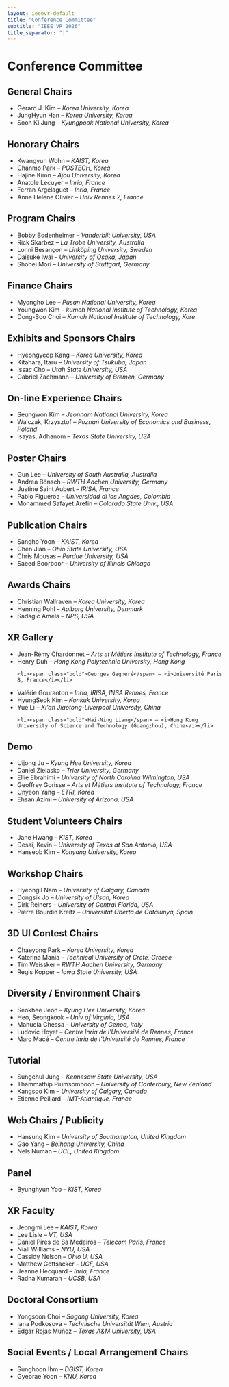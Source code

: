 ```yaml
---
layout: ieeevr-default
title: "Conference Committee"
subtitle: "IEEE VR 2026"
title_separator: "|"
---
```

<style>
.sponsor_section {
    display: none;
}
.confsponsors-type {
    display: none;
}

.floatRight{
    font-size: 0.9em;
    color: #df7603;
    font-weight: bold;
    /*text-transform: uppercase;*/
}
#sponsors .conf-icon {
  display: none !important;
}
</style>
<script type="text/javascript">
	$(document).ready(function(){
		var email = ""; 
		var domain = "ieeevr.org"; 

		email = "general2026"; 		
		general.innerHTML  = "<span class='text-nowrap'><a href=javascript:location='" + "mail" + "to:" + email + "@" + domain + "'><i class='fas fa-fw fa-envelope-square emailIconSm' style=''></i><i class='emailTextSm'>" + email + "@" + domain + "</a></i></span>";
		
		email = "program2026"; 
		program.innerHTML  = "<span class='text-nowrap'><a href=javascript:location='" + "mail" + "to:" + email + "@" + domain + "'><i class='fas fa-fw fa-envelope-square emailIconSm' style=''></i><i class='emailTextSm'>" + email + "@" + domain + "</a></i></span>";


		
		email = "awards2026"; 
		awards.innerHTML  = "<span class='text-nowrap'><a href=javascript:location='" + "mail" + "to:" + email + "@" + domain + "'><i class='fas fa-fw fa-envelope-square emailIconSm' style=''></i><i class='emailTextSm'>" + email + "@" + domain + "</a></i></span>";
		
		email = "doctoralconsortium2026"; 
		doctoralconsortium.innerHTML  = "<span class='text-nowrap'><a href=javascript:location='" + "mail" + "to:" + email + "@" + domain + "'><i class='fas fa-fw fa-envelope-square emailIconSm' style=''></i><i class='emailTextSm'>" + email + "@" + domain + "</a></i></span>";
		
		email = "diversity2026"; 
		diversity.innerHTML  = "<span class='text-nowrap'><a href=javascript:location='" + "mail" + "to:" + email + "@" + domain + "'><i class='fas fa-fw fa-envelope-square emailIconSm' style=''></i><i class='emailTextSm'>" + email + "@" + domain + "</a></i></span>";
	
		email = "exhibitis2026"; 
		exhibitssponsors.innerHTML  = "<span class='text-nowrap'><a href=javascript:location='" + "mail" + "to:" + email + "@" + domain + "'><i class='fas fa-fw fa-envelope-square emailIconSm' style=''></i><i class='emailTextSm'>" + email + "@" + domain + "</a></i></span>";

		email = "finance2026"; 
		finance.innerHTML  = "<span class='text-nowrap'><a href=javascript:location='" + "mail" + "to:" + email + "@" + domain + "'><i class='fas fa-fw fa-envelope-square emailIconSm' style=''></i><i class='emailTextSm'>" + email + "@" + domain + "</a></i></span>";
		
		email = "local2026";
		localarrangements.innerHTML  = "<span class='text-nowrap'><a href=javascript:location='" + "mail" + "to:" + email + "@" + domain + "'><i class='fas fa-fw fa-envelope-square emailIconSm' style=''></i><i class='emailTextSm'>" + email + "@" + domain + "</a></i></span>";
		
		email = "posters2026"; 
		posters.innerHTML  = "<span class='text-nowrap'><a href=javascript:location='" + "mail" + "to:" + email + "@" + domain + "'><i class='fas fa-fw fa-envelope-square emailIconSm' style=''></i><i class='emailTextSm'>" + email + "@" + domain + "</a></i></span>";
		
		email = "publication2026"; 
		publications.innerHTML  = "<span class='text-nowrap'><a href=javascript:location='" + "mail" + "to:" + email + "@" + domain + "'><i class='fas fa-fw fa-envelope-square emailIconSm' style=''></i><i class='emailTextSm'>" + email + "@" + domain + "</a></i></span>";
		
		
		
		email = "demo2026"; 
		researchdemos.innerHTML  = "<span class='text-nowrap'><a href=javascript:location='" + "mail" + "to:" + email + "@" + domain + "'><i class='fas fa-fw fa-envelope-square emailIconSm' style=''></i><i class='emailTextSm'>" + email + "@" + domain + "</a></i></span>";
		
		email = "student2026"; 
		studentvolunteers.innerHTML  = "<span class='text-nowrap'><a href=javascript:location='" + "mail" + "to:" + email + "@" + domain + "'><i class='fas fa-fw fa-envelope-square emailIconSm' style=''></i><i class='emailTextSm'>" + email + "@" + domain + "</a></i></span>";
		
		email = "tutorial2026"; 
		tutorials.innerHTML  = "<span class='text-nowrap'><a href=javascript:location='" + "mail" + "to:" + email + "@" + domain + "'><i class='fas fa-fw fa-envelope-square emailIconSm' style=''></i><i class='emailTextSm'>" + email + "@" + domain + "</a></i></span>";

		email = "web2026";		
		web.innerHTML  = "<span class='text-nowrap'><a href=javascript:location='" + "mail" + "to:" + email + "@" + domain + "'><i class='fas fa-fw fa-envelope-square emailIconSm' style=''></i><i class='emailTextSm'>" + email + "@" + domain + "</a></i></span>";
		
		email = "workshop2026"; 		
		workshops.innerHTML  = "<span class='text-nowrap'><a href=javascript:location='" + "mail" + "to:" + email + "@" + domain + "'><i class='fas fa-fw fa-envelope-square emailIconSm' style=''></i><i class='emailTextSm'>" + email + "@" + domain + "</a></i></span>";
		
		email = "3dui"; 		
		contest.innerHTML  = "<span class='text-nowrap'><a href=javascript:location='" + "mail" + "to:" + email + "@" + domain + "'><i class='fas fa-fw fa-envelope-square emailIconSm' style=''></i><i class='emailTextSm'>" + email + "@" + domain + "</a></i></span>";

		
		email = "panel2026"; 		
		panel.innerHTML  = "<span class='text-nowrap'><a href=javascript:location='" + "mail" + "to:" + email + "@" + domain + "'><i class='fas fa-fw fa-envelope-square emailIconSm' style=''></i><i class='emailTextSm'>" + email + "@" + domain + "</a></i></span>";
		
		email = "xrgallery2026"; 		
		xrgallery.innerHTML  = "<span class='text-nowrap'><a href=javascript:location='" + "mail" + "to:" + email + "@" + domain + "'><i class='fas fa-fw fa-envelope-square emailIconSm' style=''></i><i class='emailTextSm'>" + email + "@" + domain + "</a></i></span>";
		
		email = "onlineexperience2026"; 		
		onlineexperience.innerHTML  = "<span class='text-nowrap'><a href=javascript:location='" + "mail" + "to:" + email + "@" + domain + "'><i class='fas fa-fw fa-envelope-square emailIconSm' style=''></i><i class='emailTextSm'>" + email + "@" + domain + "</a></i></span>";

		email = "xrfaculty2026"; 		
		xrfaculty.innerHTML  = "<span class='text-nowrap'><a href=javascript:location='" + "mail" + "to:" + email + "@" + domain + "'><i class='fas fa-fw fa-envelope-square emailIconSm' style=''></i><i class='emailTextSm'>" + email + "@" + domain + "</a></i></span>";		

	});
</script>
<h1>Conference Committee</h1>
<div>
  <h2>General Chairs
    <div class="floatRight"><span id="general"></span></div>
  </h2>
  <ul>
    <li><span class="bold">Gerard J. Kim</span> – <i>Korea University, Korea</i></li>
    <li><span class="bold">JungHyun Han</span> – <i>Korea University, Korea</i></li>
    <li><span class="bold">Soon Ki Jung</span> – <i>Kyungpook National University, Korea</i></li>
  </ul>
</div>
<div>
  <h2>Honorary Chairs
    <div class="floatRight"><span id=""></span></div>
  </h2>
  <ul>
    <li><span class="bold">Kwangyun Wohn</span> – <i>KAIST, Korea</i></li>
    <li><span class="bold">Chanmo Park</span> – <i>POSTECH, Korea</i></li>
    <li><span class="bold">Hajine Kimn</span> – <i>Ajou University, Korea</i></li>
    <li><span class="bold">Anatole Lecuyer</span> – <i>Inria, France</i></li>
    <li><span class="bold">Ferran Argelaguet</span> – <i>Inria, France</i></li>
    <li><span class="bold">Anne Helene Olivier</span> – <i>Univ Rennes 2, France</i></li>
  </ul>
</div>
<div>
  <h2>Program Chairs
    <div class="floatRight"><span id="program"></span></div>
  </h2>
  <ul>
    <!--li><span class="bold">Yuta Itoh</span> – <i>University of Tokyo, Japan</i></li-->
    <li><span class="bold">Bobby Bodenheimer</span> – <i>Vanderbilt University, USA</i></li>
    <li><span class="bold">Rick Skarbez</span> – <i>La Trobe University, Australia</i></li>
    <li><span class="bold">Lonni Besançon</span> – <i>Linköping University, Sweden</i></li>
    <li><span class="bold">Daisuke Iwai</span> – <i>University of Osaka, Japan</i></li>
    <li><span class="bold">Shohei Mori</span> – <i>University of Stuttgart, Germany</i></li>
  </ul>
</div>
<div>
  <h2>Finance Chairs
    <div class="floatRight"><span id="finance"></span></div>
  </h2>
  <ul>
    <li><span class="bold">Myongho Lee</span> – <i>Pusan National University, Korea</i></li>
    <li><span class="bold">Youngwon Kim</span> – <i>kumoh National Institute of Technology, Korea</i></li>
    <li><span class="bold">Dong-Soo Choi</span> – <i>Kumoh National Institute of Technology, Kore</i></li>
  </ul>
</div>
<div>
  <h2>Exhibits and Sponsors Chairs
    <div class="floatRight"><span id="exhibitssponsors"></span></div>
  </h2>
  <ul>
    <li><span class="bold">Hyeongyeop Kang</span> – <i>Korea University, Korea</i></li>
    <li><span class="bold">Kitahara, Itaru</span> – <i>University of Tsukuba, Japan</i></li>
    <li><span class="bold">Issac Cho</span> – <i>Utah State University, USA</i></li>
    <li><span class="bold">Gabriel Zachmann</span> – <i>University of Bremen, Germany</i></li>
  </ul>
</div>
<div>
  <h2>On-line Experience Chairs
    <div class="floatRight"><span id="onlineexperience"></span></div>
  </h2>
  <ul>
    <li><span class="bold">Seungwon Kim</span> – <i>Jeonnam National University, Korea</i></li>
    <li><span class="bold">Walczak, Krzysztof</span> – <i>Poznań University of Economics and Business, Poland</i></li>
    <li><span class="bold">Isayas, Adhanom</span> – <i>Texas State University, USA</i></li>
  </ul>
</div>
<div>
  <h2>Poster Chairs
    <div class="floatRight"><span id="posters"></span></div>
  </h2>
  <ul>
    <li><span class="bold">Gun Lee</span> – <i>University of South Australia, Australia</i></li>
    <li><span class="bold">Andrea Bönsch</span> – <i>RWTH Aachen University, Germany</i></li>
    <li><span class="bold">Justine Saint Aubert</span> – <i>IRISA, France</i></li>
    <li><span class="bold">Pablo Figueroa</span> – <i>Universidad di los Angdes, Colombia</i></li>
    <li><span class="bold">Mohammed Safayet Arefin</span> – <i>Colorado State Univ., USA</i></li>
  </ul>
</div>
<div>
  <h2>Publication Chairs
    <div class="floatRight"><span id="publications"></span></div>
  </h2>
  <ul>
    <li><span class="bold">Sangho Yoon</span> – <i>KAIST, Korea</i></li>
    <li><span class="bold">Chen Jian</span> – <i>Ohio State University, USA</i></li>
    <li><span class="bold">Chris Mousas</span> – <i>Purdue University, USA</i></li>
    <li><span class="bold">Saeed Boorboor</span> – <i>University of Illinois Chicago</i></li>
  </ul>
</div>
<div>
  <h2>Awards Chairs
    <div class="floatRight"><span id="awards"></span></div>
  </h2>
  <ul>
    <li><span class="bold">Christian Wallraven</span> – <i>Korea University, Korea</i></li>
    <li><span class="bold">Henning Pohl</span> – <i>Aalborg University, Denmark</i></li>
    <li><span class="bold">Sadagic Amela</span> – <i>NPS, USA</i></li>
  </ul>
</div>
<div>
  <h2>XR Gallery
    <div class="floatRight"><span id="xrgallery"></span></div>
  </h2>
  <ul>
    <li><span class="bold">Jean-Rémy Chardonnet</span> – <i>Arts et Métiers Institute of Technology, France</i></li>
    <li><span class="bold">Henry Duh</span> – <i>Hong Kong Polytechnic University, Hong Kong</i></li>
    
    
    <li><span class="bold">Georges Gagneré</span> – <i>Université Paris 8, France</i></li>
<li><span class="bold">Valérie Gouranton</span> – <i>Inria, IRISA, INSA Rennes, France</i></li>
    <li><span class="bold">HyungSeok Kim</span> – <i>Konkuk University, Korea</i></li>
    <li><span class="bold">Yue Li</span> – <i>Xi’an Jiaotong-Liverpool University, China</i></li>
    
    <li><span class="bold">Hai-Ning Liang</span> – <i>Hong Kong University of Science and Technology (Guangzhou), China</i></li>
  </ul>
</div>
<div>
  <h2>Demo
    <div class="floatRight"><span id="researchdemos"></span></div>
  </h2>
  <ul>
    <li><span class="bold">Uijong Ju</span> – <i>Kyung Hee University, Korea</i></li>
    <li><span class="bold">Daniel Zielasko</span> – <i>Trier University, Germany</i></li>
    <li><span class="bold">Ellie Ebrahimi</span> – <i>University of North Carolina Wilmington, USA</i></li>
    <li><span class="bold">Geoffrey Gorisse</span> – <i>Arts et Métiers Institute of Technology, France</i></li>
    <li><span class="bold">Unyeon Yang</span> – <i>ETRI, Korea</i></li>
    <li><span class="bold">Ehsan Azimi</span> – <i>University of Arizona, USA</i></li>
  </ul>
</div>
<div>
  <h2>Student Volunteers Chairs
    <div class="floatRight"><span id="studentvolunteers"></span></div>
  </h2>
  <ul>
    <li><span class="bold">Jane Hwang</span> – <i>KIST, Korea</i></li>
    <li><span class="bold">Desai, Kevin</span> – <i>University of Texas at San Antonio, USA</i></li>
    <li><span class="bold">Hanseob Kim</span> – <i>Konyang University, Korea</i></li>
  </ul>
</div>
<div>
  <h2>Workshop Chairs
    <div class="floatRight"><span id="workshops"></span></div>
  </h2>
  <ul>
    <li><span class="bold">Hyeongil Nam</span> – <i>University of Calgary, Canada</i></li>
    <li><span class="bold">Dongsik Jo</span> – <i>University of Ulsan, Korea</i></li>
    <li><span class="bold">Dirk Reiners</span> – <i>University of Central Florida, USA</i></li>
    <li><span class="bold">Pierre Bourdin Kreitz</span> – <i>Universitat Oberta de Catalunya, Spain</i></li>
  </ul>
</div>
<div>
  <h2>3D UI Contest Chairs
    <div class="floatRight"><span id="contest"></span></div>
  </h2>
  <ul>
    <li><span class="bold">Chaeyong Park</span> – <i>Korea University, Korea</i></li>
    <li><span class="bold">Katerina Mania</span> – <i>Technical University of Crete, Greece</i></li>
    <li><span class="bold">Tim Weissker</span> – <i>RWTH Aachen University, Germany</i></li>
    <li><span class="bold">Regis Kopper</span> – <i>Iowa State University, USA</i></li>
  </ul>
</div>
<div>
  <h2>Diversity / Environment Chairs
    <div class="floatRight"><span id="diversity"></span></div>
  </h2>
  <ul>
    <li><span class="bold">Seokhee Jeon</span> – <i>Kyung Hee University, Korea</i></li>
    <li><span class="bold">Heo, Seongkook</span> – <i>Univ of Virginia, USA</i></li>
    <li><span class="bold">Manuela Chessa</span> – <i>University of Genoa, Italy</i></li>
    <li><span class="bold">Ludovic Hoyet</span> – <i>Centre Inria de l'Université de Rennes, France</i></li>
    <li><span class="bold">Marc Macé</span> – <i>Centre Inria de l'Université de Rennes, France</i></li>
  </ul>
</div>
<div>
  <h2>Tutorial
    <div class="floatRight"><span id="tutorials"></span></div>
  </h2>
  <ul>
    <li><span class="bold">Sungchul Jung</span> – <i>Kennesaw State University, USA</i></li>
    <li><span class="bold">Thammathip Piumsomboon</span> – <i>University of Canterbury, New Zealand</i></li>
    <li><span class="bold">Kangsoo Kim</span> – <i>University of Calgary, Canada</i></li>
    <li><span class="bold">Etienne Peillard</span> – <i>IMT-Atlantique, France</i></li>
  </ul>
</div>
<div>
  <h2>Web Chairs / Publicity
    <div class="floatRight"><span id="web"></span></div>
  </h2>
  <ul>
    <li><span class="bold">Hansung Kim</span> – <i>University of Southampton, United Kingdom</i></li>
    <li><span class="bold">Gao Yang</span> – <i>Beihang University, China</i></li>
    <li><span class="bold">Nels Numan</span> – <i>UCL, United Kingdom</i></li>
  </ul>
</div>
<div>
  <h2>Panel
    <div class="floatRight"><span id="panel"></span></div>
  </h2>
  <ul>
    <li><span class="bold">Byunghyun Yoo</span> – <i>KIST, Korea</i></li>
  </ul>
</div>
<div>
  <h2>XR Faculty
    <div class="floatRight"><span id="xrfaculty"></span></div>
  </h2>
  <ul>
    <li><span class="bold">Jeongmi Lee</span> – <i>KAIST, Korea</i></li>
    <li><span class="bold">Lee Lisle</span> – <i>VT, USA</i></li>
    <li><span class="bold">Daniel Pires de Sa Medeiros</span> – <i>Telecom Paris, France</i></li>
    <li><span class="bold">Niall Williams</span> – <i>NYU, USA</i></li>
    <li><span class="bold">Cassidy Nelson</span> – <i>Ohio U, USA</i></li>
    <li><span class="bold">Matthew Gottsacker</span> – <i>UCF, USA</i></li>
    <li><span class="bold">Jeanne Hecquard</span> – <i>Inria, France</i></li>
    <li><span class="bold">Radha Kumaran</span> – <i>UCSB, USA</i></li>
  </ul>
</div>
<div>
  <h2>Doctoral Consortium
    <div class="floatRight"><span id="doctoralconsortium"></span></div>
  </h2>
  <ul>
    <li><span class="bold">Yongsoon Choi</span> – <i>Sogang University, Korea</i></li>
    <li><span class="bold">Iana Podkosova</span> – <i>Technische Universität Wien, Austria</i>
    <li><span class="bold">Edgar Rojas Muñoz</span> – <i>Texas A&M University, USA</i></li></li>
  </ul>
</div>
<div>
  <h2>Social Events / Local Arrangement Chairs
    <div class="floatRight"><span id="localarrangements"></span></div>
  </h2>
  <ul>
    <li><span class="bold">Sunghoon Ihm</span> – <i>DGIST, Korea</i></li>
    <li><span class="bold">Gyeorae Yoon</span> – <i>KNU, Korea</i></li>
  </ul>
</div>
